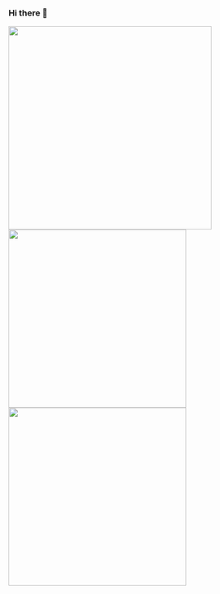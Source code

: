### Hi there 👋

<!-- ![Pwicherski' GitHub stats](https://github-readme-stats.vercel.app/api?username=pwicherski&count_private=true&show_icons=true&theme=dark) -->

<!-- ![Top Langs](https://github-readme-stats.vercel.app/api/top-langs/?username=pwicherski&count_private=true&layout=compact&theme=dark) -->

<img width=400 src='https://github-readme-stats.vercel.app/api?username=pwicherski&count_private=true&theme=dark&show_icons=true&hide_border=true&count_private=true' />
<img width=350 src='https://github-readme-streak-stats.herokuapp.com/?user=pwicherski&count_private=true&theme=dark&hide_border=true' />
<img width=350 src='https://github-readme-stats.vercel.app/api/top-langs/?username=pwicherski&count_private=true&theme=dark&show_icons=true&hide_border=true&layout=compact' />

<!--
**pwicherski/pwicherski** is a ✨ _special_ ✨ repository because its `README.md` (this file) appears on your GitHub profile.

Here are some ideas to get you started:

- 🔭 I’m currently working on ...
- 🌱 I’m currently learning ...
- 👯 I’m looking to collaborate on ...
- 🤔 I’m looking for help with ...
- 💬 Ask me about ...
- 📫 How to reach me: ...
- 😄 Pronouns: ...
- ⚡ Fun fact: ...
-->
